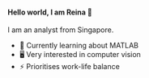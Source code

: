 #### Hello world, I am Reina 👋

I am an analyst from Singapore. 

- 📖 Currently learning about MATLAB
- 🖥️ Very interested in computer vision 
- ⚡ Prioritises work-life balance
